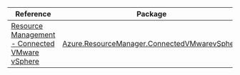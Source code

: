 | Reference | Package | Source |
|---|---|---|
|[Resource Management - Connected VMware vSphere](resourcemanager.connectedvmwarevsphere-readme.md)|[Azure.ResourceManager.ConnectedVMwarevSphere](https://www.nuget.org/packages/Azure.ResourceManager.ConnectedVMwarevSphere)|[Github](https://github.com/Azure/azure-sdk-for-net/blob/main/sdk/connectedvmwarevsphere/Azure.ResourceManager.ConnectedVMwarevSphere)|
